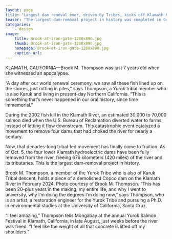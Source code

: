 ```yaml
---
layout: page
title: "Largest dam removal ever, driven by Tribes, kicks off Klamath River recovery"
teaser: "The largest dam-removal project in history was completed in October, freeing 676 kilometers (420 miles) of the Klamath River and its tributaries in California and Oregon."
categories:
    - design
image:
    title: Brook-at-iron-gate-1280x890.jpg
    thumb: Brook-at-iron-gate-1280x890.jpg
    homepage: Brook-at-iron-gate-1280x890.jpg
    caption_url: 
---
```

KLAMATH, CALIFORNIA—Brook M. Thompson was just 7 years old when she witnessed an apocalypse.

“A day after our world renewal ceremony, we saw all these fish lined up on the shores, just rotting in piles,” says Thompson, a Yurok tribal member who is also Karuk and living in present-day Northern California. “This is something that’s never happened in our oral history, since time immemorial.”

During the 2002 fish kill in the Klamath River, an estimated 30,000 to 70,000 salmon died when the U.S. Bureau of Reclamation diverted water to farms instead of letting it flow downstream. This catastrophic event catalyzed a movement to remove four dams that had choked the river for nearly a century.

Now, that decades-long tribal-led movement has finally come to fruition. As of Oct. 5, the four lower Klamath hydroelectric dams have been fully removed from the river, freeing 676 kilometers (420 miles) of the river and its tributaries. This is the largest dam-removal project in history.

Brook M. Thompson, a member of the Yurok Tribe who is also of Karuk Tribal descent, holds a piece of a demolished Copco dam on the Klamath River in February 2024. Photo courtesy of Brook M. Thompson.
“This has been 20-plus years in the making, my entire life, and why I went to university, why I’m doing the degrees I’m doing now,” says Thompson, who is an artist, a restoration engineer for the Yurok Tribe and pursuing a Ph.D. in environmental studies at the University of California, Santa Cruz.

“I feel amazing,” Thompson tells Mongabay at the annual Yurok Salmon Festival in Klamath, California, in late August, just weeks before the river was freed. “I feel like the weight of all that concrete is lifted off my shoulders.”